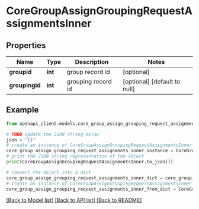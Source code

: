 # CoreGroupAssignGroupingRequestAssignmentsInner


## Properties

Name | Type | Description | Notes
------------ | ------------- | ------------- | -------------
**groupid** | **int** | group record id | [optional] 
**groupingid** | **int** | grouping record id | [optional] [default to null]

## Example

```python
from openapi_client.models.core_group_assign_grouping_request_assignments_inner import CoreGroupAssignGroupingRequestAssignmentsInner

# TODO update the JSON string below
json = "{}"
# create an instance of CoreGroupAssignGroupingRequestAssignmentsInner from a JSON string
core_group_assign_grouping_request_assignments_inner_instance = CoreGroupAssignGroupingRequestAssignmentsInner.from_json(json)
# print the JSON string representation of the object
print(CoreGroupAssignGroupingRequestAssignmentsInner.to_json())

# convert the object into a dict
core_group_assign_grouping_request_assignments_inner_dict = core_group_assign_grouping_request_assignments_inner_instance.to_dict()
# create an instance of CoreGroupAssignGroupingRequestAssignmentsInner from a dict
core_group_assign_grouping_request_assignments_inner_from_dict = CoreGroupAssignGroupingRequestAssignmentsInner.from_dict(core_group_assign_grouping_request_assignments_inner_dict)
```
[[Back to Model list]](../README.md#documentation-for-models) [[Back to API list]](../README.md#documentation-for-api-endpoints) [[Back to README]](../README.md)


